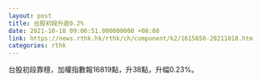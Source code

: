 ```yaml
---
layout: post
title: 台股初段升逾0.2%
date: 2021-10-18 09:06:51.000000000 +08:00
link: https://news.rthk.hk/rthk/ch/component/k2/1615658-20211018.htm
categories: rthk
---
```


台股初段靠穩，加權指數報16819點，升38點，升幅0.23%。
